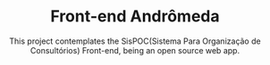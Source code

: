 <h1 align="center">Front-end Andrômeda</h1>
<p align="center">This project contemplates the SisPOC(Sistema Para Organização de Consultórios) Front-end, being an open source web app.</p>
